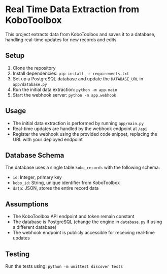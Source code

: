 # Real Time Data Extraction from KoboToolbox

This project extracts data from KoboToolbox and saves it to a database, handling real-time updates for new records and edits.

## Setup

1. Clone the repository
2. Install dependencies: `pip install -r requirements.txt`
3. Set up a PostgreSQL database and update the `DATABASE_URL` in `app/database.py`
4. Run the initial data extraction: `python -m app.main`
5. Start the webhook server: `python -m app.webhook`

## Usage

- The initial data extraction is performed by running `app/main.py`
- Real-time updates are handled by the webhook endpoint at `/api`
- Register the webhook using the provided code snippet, replacing the URL with your deployed endpoint

## Database Schema

The database uses a single table `kobo_records` with the following schema:

- `id`: Integer, primary key
- `kobo_id`: String, unique identifier from KoboToolbox
- `data`: JSON, stores the entire record data

## Assumptions

- The KoboToolbox API endpoint and token remain constant
- The database is PostgreSQL (change the engine in `database.py` if using a different database)
- The webhook endpoint is publicly accessible for receiving real-time updates

## Testing

Run the tests using: `python -m unittest discover tests`
